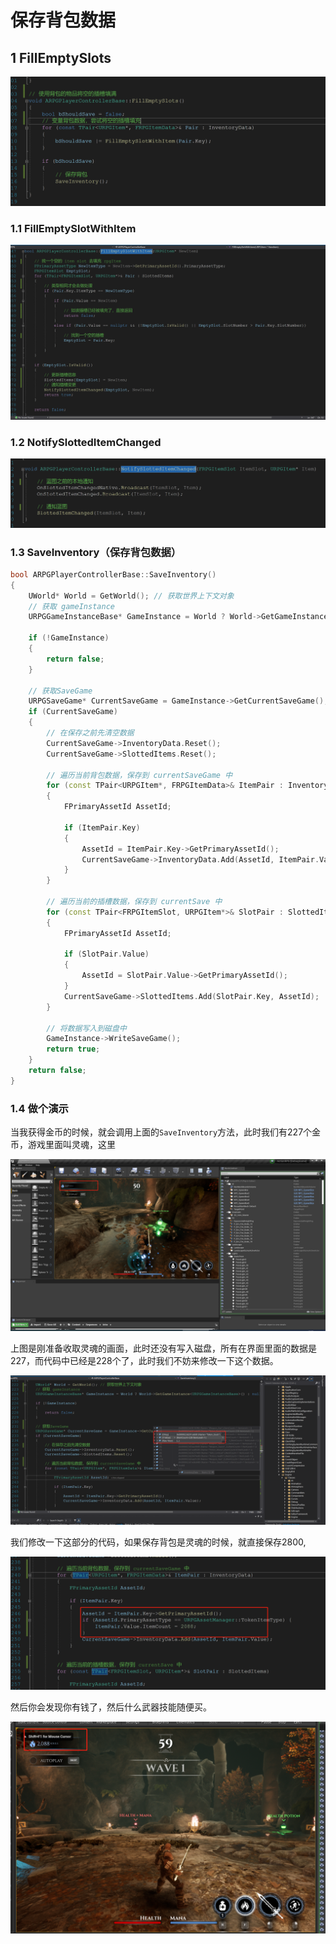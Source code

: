 # 保存背包数据

## 1 FillEmptySlots

![image-20200703192017373](./images/image-20200703192017373.png)

### 1.1 FillEmptySlotWithItem

![image-20200703192135281](./images/image-20200703192135281.png)

### 1.2 NotifySlottedItemChanged

![image-20200703192227019](./images/image-20200703192227019.png)

### 1.3 SaveInventory（保存背包数据）

```c++
bool ARPGPlayerControllerBase::SaveInventory()
{
	UWorld* World = GetWorld(); // 获取世界上下文对象
	// 获取 gameInstance
	URPGGameInstanceBase* GameInstance = World ? World->GetGameInstance<URPGGameInstanceBase>() : nullptr;

	if (!GameInstance)
	{
		return false;
	}

	// 获取SaveGame
	URPGSaveGame* CurrentSaveGame = GameInstance->GetCurrentSaveGame();
	if (CurrentSaveGame)
	{
		// 在保存之前先清空数据
		CurrentSaveGame->InventoryData.Reset();
		CurrentSaveGame->SlottedItems.Reset();

		// 遍历当前背包数据，保存到 currentSaveGame 中
		for (const TPair<URPGItem*, FRPGItemData>& ItemPair : InventoryData)
		{
			FPrimaryAssetId AssetId;

			if (ItemPair.Key)
			{
				AssetId = ItemPair.Key->GetPrimaryAssetId();
				CurrentSaveGame->InventoryData.Add(AssetId, ItemPair.Value);
			}
		}

		// 遍历当前的插槽数据，保存到 currentSave 中
		for (const TPair<FRPGItemSlot, URPGItem*>& SlotPair : SlottedItems)
		{
			FPrimaryAssetId AssetId;

			if (SlotPair.Value)
			{
				AssetId = SlotPair.Value->GetPrimaryAssetId();
			}
			CurrentSaveGame->SlottedItems.Add(SlotPair.Key, AssetId);
		}

		// 将数据写入到磁盘中
		GameInstance->WriteSaveGame();
		return true;
	}
	return false;
}
```

### 1.4 做个演示

当我获得金币的时候，就会调用上面的`SaveInventory`方法，此时我们有227个金币，游戏里面叫灵魂，这里

![image-20200703193540195](./images/image-20200703193540195.png)

上图是刚准备收取灵魂的画面，此时还没有写入磁盘，所有在界面里面的数据是227，而代码中已经是228个了，此时我们不妨来修改一下这个数据。

![image-20200703193514386](./images/image-20200703193514386.png)



我们修改一下这部分的代码，如果保存背包是灵魂的时候，就直接保存2800,

![image-20200703194808328](./images/image-20200703194808328.png)

然后你会发现你有钱了，然后什么武器技能随便买。

![image-20200703194850566](./images/image-20200703194850566.png)



# 